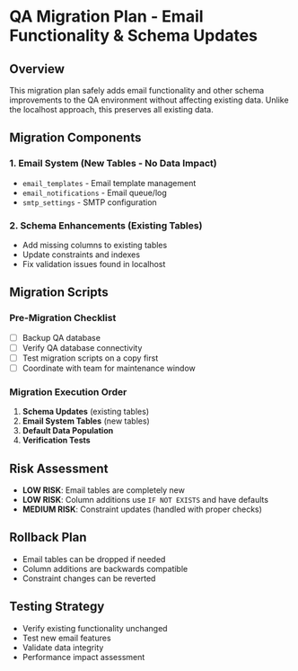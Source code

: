 # QA Migration Plan - Email Functionality & Schema Updates

## Overview
This migration plan safely adds email functionality and other schema improvements to the QA environment without affecting existing data. Unlike the localhost approach, this preserves all existing data.

## Migration Components

### 1. Email System (New Tables - No Data Impact)
- `email_templates` - Email template management
- `email_notifications` - Email queue/log
- `smtp_settings` - SMTP configuration

### 2. Schema Enhancements (Existing Tables)
- Add missing columns to existing tables
- Update constraints and indexes
- Fix validation issues found in localhost

## Migration Scripts

### Pre-Migration Checklist
- [ ] Backup QA database
- [ ] Verify QA database connectivity
- [ ] Test migration scripts on a copy first
- [ ] Coordinate with team for maintenance window

### Migration Execution Order
1. **Schema Updates** (existing tables)
2. **Email System Tables** (new tables)
3. **Default Data Population**
4. **Verification Tests**

## Risk Assessment
- **LOW RISK**: Email tables are completely new
- **LOW RISK**: Column additions use `IF NOT EXISTS` and have defaults
- **MEDIUM RISK**: Constraint updates (handled with proper checks)

## Rollback Plan
- Email tables can be dropped if needed
- Column additions are backwards compatible
- Constraint changes can be reverted

## Testing Strategy
- Verify existing functionality unchanged
- Test new email features
- Validate data integrity
- Performance impact assessment
